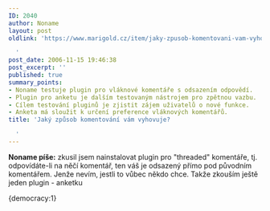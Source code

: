 ```yaml
---
ID: 2040
author: Noname
layout: post
oldlink: 'https://www.marigold.cz/item/jaky-zpusob-komentovani-vam-vyhovuje

  '
post_date: 2006-11-15 19:46:38
post_excerpt: ''
published: true
summary_points:
- Noname testuje plugin pro vláknové komentáře s odsazením odpovědí.
- Plugin pro anketu je dalším testovaným nástrojem pro zpětnou vazbu.
- Cílem testování pluginů je zjistit zájem uživatelů o nové funkce.
- Anketa má sloužit k určení preference vláknových komentářů.
title: 'Jaký způsob komentování vám vyhovuje?

  '
---
```


<texy>**Noname píše:** zkusil jsem nainstalovat plugin pro "threaded" komentáře, tj. odpovídáte-li na něčí komentář, ten váš je odsazený přímo pod původním komentářem. Jenže nevím, jestli to vůbec někdo chce. Takže zkouším ještě jeden plugin - anketku

<div>{democracy:1}</div>